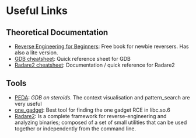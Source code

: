 # Useful Links

## Theoretical Documentation
* [Reverse Engineering for Beginners](https://www.reddit.com/r/ReverseEngineering/comments/4bgl5s/reverse_engineering_for_beginners_free_900_page/): Free book for newbie reversers. Has also a lite version.
* [GDB cheatsheet](http://users.ece.utexas.edu/~adnan/gdb-refcard.pdf): Quick reference sheet for GDB
* [Radare2 cheatsheet](https://github.com/radare/radare2/blob/master/doc/intro.md): Documentation / quick reference for Radare2

## Tools
* [PEDA](http://security.cs.pub.ro/hexcellents/wiki/kb/toolset/peda): *GDB on steroids*. The context visualisation and pattern_search are very useful 
* [one_gadget](https://github.com/david942j/one_gadget): Best tool for finding the one gadget RCE in libc.so.6
* [Radare2](http://radare.org/r/): Is a complete framework for reverse-engineering and analyzing binaries; composed of a set of small utilities that can be used together or independently from the command line. 

